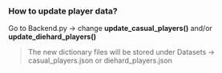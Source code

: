 ### How to update player data? 

Go to Backend.py -> change **update_casual_players()** and/or **update_diehard_players()**

> The new dictionary files will be stored under Datasets -> casual_players.json or diehard_players.json
